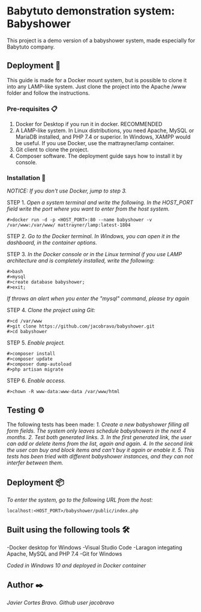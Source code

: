 # Babytuto demonstration system: Babyshower

This project is a demo version of a babyshower system, made especially for Babytuto company.

## Deployment 🚀

This guide is made for a Docker mount system, but is possible to clone it into any LAMP-like system. Just clone the project into the Apache /www folder and follow the instructions.

### Pre-requisites 📋

1. Docker for Desktop if you run it in docker. RECOMMENDED
2. A LAMP-like system. In Linux distributions, you need Apache, MySQL or MariaDB installed, and PHP 7.4 or superior. In Windows, XAMPP would be useful. If you use Docker, use the mattrayner/lamp container.
3. Git client to clone the project.
4. Composer software. The deployment guide says how to install it by console.


### Installation 🔧

_NOTICE: If you don't use Docker, jump to step 3._

STEP 1. 
_Open a system terminal and write the following. In the HOST_PORT field write the port where you want to enter from the host system._
```
#>docker run -d -p <HOST_PORT>:80 --name babyshower -v /var/www:/var/www/ mattrayner/lamp:latest-1804
```
STEP 2. 
_Go to the Docker terminal. In Windows, you can open it in the dashboard, in the container options._

STEP 3.
_In the Docker console or in the Linux terminal if you use LAMP architecture and is completely installed, write the following:_
```
#>bash
#>mysql
#>create database babyshower;
#>exit;
```
_If throws an alert when you enter the "mysql" command, please try again_

STEP 4.
_Clone the project using Git:_
```
#>cd /var/www
#>git clone https://github.com/jacobravo/babyshower.git
#>cd babyshower
```
STEP 5.
_Enable project._
```
#>composer install
#>composer update
#>composer dump-autoload
#>php artisan migrate
```
STEP 6.
_Enable access._
```
#>chown -R www-data:www-data /var/www/html
```
## Testing ⚙️
The following tests has been made:
_1. Create a new babyshower filling all form fields. The system only leaves schedule babyshowers in the next 4 months._
_2. Test both generated links._
_3. In the first generated link, the user can add or delete items from the list, again and again._
_4. In the second link the user can buy and block items and can't buy it again or enable it._
_5. This tests has been tried with different babyshower instances, and they can not interfer between them._

## Deployment 📦
_To enter the system, go to the following URL from the host:_
```
localhost:<HOST_PORT>/babyshower/public/index.php
```

## Built using the following tools 🛠️
-Docker desktop for Windows
-Visual Studio Code
-Laragon integating Apache, MySQL and PHP 7.4
-Git for Windows

*Coded in Windows 10 and deployed in Docker container*

## Author ✒️
_Javier Cortes Bravo. Github user jacobravo_
